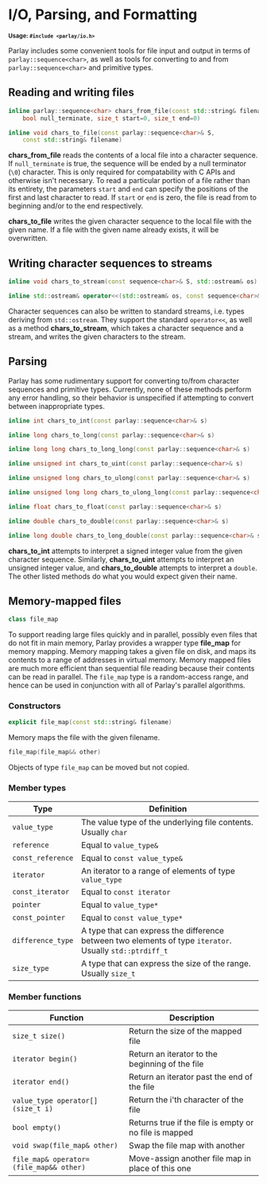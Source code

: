 # I/O, Parsing, and Formatting

<small>**Usage: `#include <parlay/io.h>`**</small>

Parlay includes some convenient tools for file input and output in terms of `parlay::sequence<char>`, as well as tools for converting to and from `parlay::sequence<char>` and primitive types.

## Reading and writing files

```c++
inline parlay::sequence<char> chars_from_file(const std::string& filename,
    bool null_terminate, size_t start=0, size_t end=0)
```
```c++
inline void chars_to_file(const parlay::sequence<char>& S,
    const std::string& filename)
```

**chars_from_file** reads the contents of a local file into a character sequence. If `null_terminate` is true, the sequence will be ended by a null terminator (`\0`) character. This is only required for compatability with C APIs and otherwise isn't necessary. To read a particular portion of a file rather than its entirety, the parameters `start` and `end` can specify the positions of the first and last character to read. If `start` or `end` is zero, the file is read from to beginning and/or to the end respectively.

**chars_to_file** writes the given character sequence to the local file with the given name. If a file with the given name already exists, it will be overwritten.

## Writing character sequences to streams

```c++
inline void chars_to_stream(const sequence<char>& S, std::ostream& os)
```
```c++
inline std::ostream& operator<<(std::ostream& os, const sequence<char>& s)
```

Character sequences can also be written to standard streams, i.e. types deriving from `std::ostream`. They support the standard `operator<<`, as well as a method **chars_to_stream**, which takes a character sequence and a stream, and writes the given characters to the stream.

## Parsing

Parlay has some rudimentary support for converting to/from character sequences and primitive types. Currently, none of these methods perform any error handling, so their behavior is unspecified if attempting to convert between inappropriate types.

```c++
inline int chars_to_int(const parlay::sequence<char>& s)
```
```c++
inline long chars_to_long(const parlay::sequence<char>& s)
```
```c++
inline long long chars_to_long_long(const parlay::sequence<char>& s)
```
```c++
inline unsigned int chars_to_uint(const parlay::sequence<char>& s)
```
```c++
inline unsigned long chars_to_ulong(const parlay::sequence<char>& s)
```
```c++
inline unsigned long long chars_to_ulong_long(const parlay::sequence<char>& s)
```
```c++
inline float chars_to_float(const parlay::sequence<char>& s)
```
```c++
inline double chars_to_double(const parlay::sequence<char>& s)
```
```c++
inline long double chars_to_long_double(const parlay::sequence<char>& s)
```

**chars_to_int** attempts to interpret a signed integer value from the given character sequence. Similarly, **chars_to_uint** attempts to interpret an unsigned integer value, and **chars_to_double** attempts to interpret a `double`. The other listed methods do what you would expect given their name.


## Memory-mapped files

```c++
class file_map
```

To support reading large files quickly and in parallel, possibly even files that do not fit in main memory, Parlay provides a wrapper type **file_map** for memory mapping. Memory mapping takes a given file on disk, and maps its contents to a range of addresses in virtual memory. Memory mapped files are much more efficient than sequential file reading because their contents can be read in parallel. The `file_map` type is a random-access range, and hence can be used in conjunction with all of Parlay's parallel algorithms.

### Constructors

```c++
explicit file_map(const std::string& filename)
```

Memory maps the file with the given filename.

```c++
file_map(file_map&& other)
```

Objects of type `file_map` can be moved but not copied.


### Member types

Type | Definition
---|---
`value_type` | The value type of the underlying file contents. Usually `char`
`reference` | Equal to `value_type&`
`const_reference` | Equal to `const value_type&`
`iterator` | An iterator to a range of elements of type `value_type`
`const_iterator` | Equal to `const iterator`
`pointer` | Equal to `value_type*`
`const_pointer` | Equal to `const value_type*`
`difference_type` | A type that can express the difference between two elements of type `iterator`. Usually `std::ptrdiff_t`
`size_type` | A type that can express the size of the range. Usually `size_t`


### Member functions

Function | Description
---|---
`size_t size()` | Return the size of the mapped file
`iterator begin()` | Return an iterator to the beginning of the file
`iterator end()` | Return an iterator past the end of the file
`value_type operator[] (size_t i)` | Return the i'th character of the file
`bool empty()` | Returns true if the file is empty or no file is mapped
`void swap(file_map& other)` | Swap the file map with another
`file_map& operator=(file_map&& other)` | Move-assign another file map in place of this one


